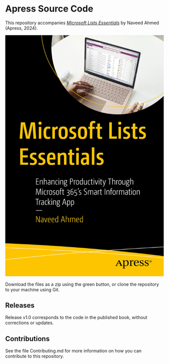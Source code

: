 # Apress Source Code

This repository accompanies [*Microsoft Lists Essentials*](https://link.springer.com/book/9798868804694) by Naveed Ahmed (Apress, 2024).

[comment]: #cover
![Cover image](979-8-8688-0469-4.jpg)

Download the files as a zip using the green button, or clone the repository to your machine using Git.

## Releases

Release v1.0 corresponds to the code in the published book, without corrections or updates.

## Contributions

See the file Contributing.md for more information on how you can contribute to this repository.